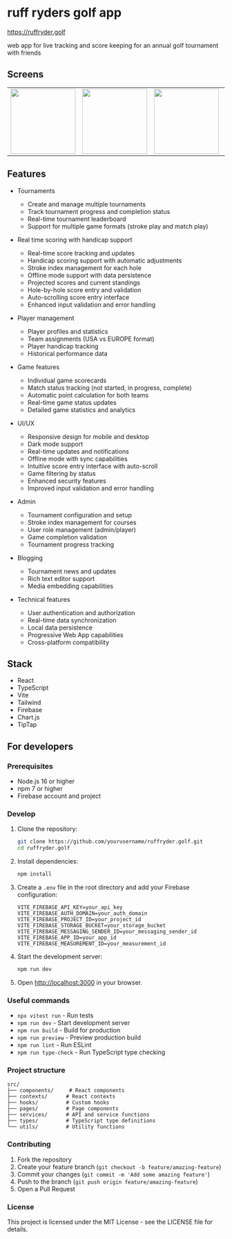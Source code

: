 # ruff ryders golf app

https://ruffryder.golf

web app for live tracking and score keeping for an annual golf tournament with friends

## Screens

<table>
  <tr>
    <td><img src="https://github.com/user-attachments/assets/832dc24a-2895-49d5-8527-c85095d8a03a" width="150"></td>
    <td><img src="https://github.com/user-attachments/assets/6ca3dee1-ae31-4570-9cec-d92c54c1de08" width="150"></td>
    <td><img src="https://github.com/user-attachments/assets/77deee04-0fad-492d-8d1a-245cbb72750b" width="150"></td>
    <td><img src="https://github.com/user-attachments/assets/28b31057-a833-40cb-b1f4-f1b5ef5c785b" width="150"></td>
    <td><img src="https://github.com/user-attachments/assets/ca4cb5e9-cae3-410d-a368-1262f862a2bf" width="150"></td>
    <td><img src="https://github.com/user-attachments/assets/e615ddd6-f3db-45b0-9a11-f35be65c694e" width="150"></td>
  </tr>
</table>

  
## Features

- Tournaments
  - Create and manage multiple tournaments
  - Track tournament progress and completion status
  - Real-time tournament leaderboard
  - Support for multiple game formats (stroke play and match play)

- Real time scoring with handicap support
  - Real-time score tracking and updates
  - Handicap scoring support with automatic adjustments
  - Stroke index management for each hole
  - Offline mode support with data persistence
  - Projected scores and current standings
  - Hole-by-hole score entry and validation
  - Auto-scrolling score entry interface
  - Enhanced input validation and error handling

- Player management
  - Player profiles and statistics
  - Team assignments (USA vs EUROPE format)
  - Player handicap tracking
  - Historical performance data

- Game features
  - Individual game scorecards
  - Match status tracking (not started, in progress, complete)
  - Automatic point calculation for both teams
  - Real-time game status updates
  - Detailed game statistics and analytics

- UI/UX
  - Responsive design for mobile and desktop
  - Dark mode support
  - Real-time updates and notifications
  - Offline mode with sync capabilities
  - Intuitive score entry interface with auto-scroll
  - Game filtering by status
  - Enhanced security features
  - Improved input validation and error handling

- Admin
  - Tournament configuration and setup
  - Stroke index management for courses
  - User role management (admin/player)
  - Game completion validation
  - Tournament progress tracking

- Blogging
  - Tournament news and updates
  - Rich text editor support
  - Media embedding capabilities

- Technical features
  - User authentication and authorization
  - Real-time data synchronization
  - Local data persistence
  - Progressive Web App capabilities
  - Cross-platform compatibility

## Stack

- React
- TypeScript
- Vite
- Tailwind
- Firebase
- Chart.js
- TipTap

## For developers

### Prerequisites

- Node.js 16 or higher
- npm 7 or higher
- Firebase account and project

### Develop

1. Clone the repository:
   ```bash
   git clone https://github.com/yourusername/ruffryder.golf.git
   cd ruffryder.golf
   ```

2. Install dependencies:
   ```bash
   npm install
   ```

3. Create a `.env` file in the root directory and add your Firebase configuration:
   ```
   VITE_FIREBASE_API_KEY=your_api_key
   VITE_FIREBASE_AUTH_DOMAIN=your_auth_domain
   VITE_FIREBASE_PROJECT_ID=your_project_id
   VITE_FIREBASE_STORAGE_BUCKET=your_storage_bucket
   VITE_FIREBASE_MESSAGING_SENDER_ID=your_messaging_sender_id
   VITE_FIREBASE_APP_ID=your_app_id
   VITE_FIREBASE_MEASUREMENT_ID=your_measurement_id
   ```

4. Start the development server:
   ```bash
   npm run dev
   ```

5. Open [http://localhost:3000](http://localhost:3000) in your browser.

### Useful commands

- `npx vitest run` - Run tests
- `npm run dev` - Start development server
- `npm run build` - Build for production
- `npm run preview` - Preview production build
- `npm run lint` - Run ESLint
- `npm run type-check` - Run TypeScript type checking

### Project structure

```
src/
├── components/     # React components
├── contexts/      # React contexts
├── hooks/         # Custom hooks
├── pages/         # Page components
├── services/      # API and service functions
├── types/         # TypeScript type definitions
└── utils/         # Utility functions
```

### Contributing

1. Fork the repository
2. Create your feature branch (`git checkout -b feature/amazing-feature`)
3. Commit your changes (`git commit -m 'Add some amazing feature'`)
4. Push to the branch (`git push origin feature/amazing-feature`)
5. Open a Pull Request

### License

This project is licensed under the MIT License - see the LICENSE file for details.
